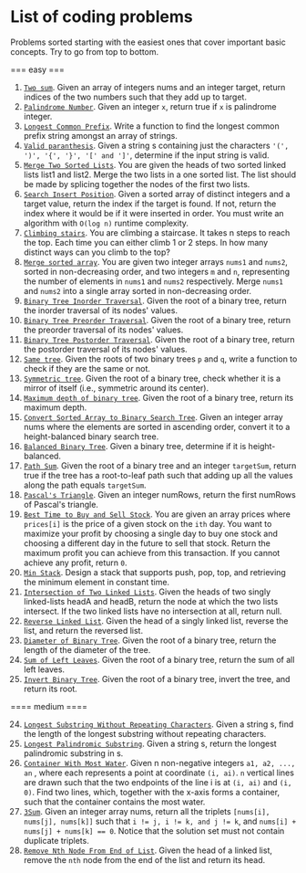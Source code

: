 # List of coding problems

Problems sorted starting with the easiest ones that cover important basic concepts. Try to go from top to bottom.

=== easy ===

1. [`Two sum`](https://leetcode.com/problems/two-sum/). Given an array of integers nums and an integer target, return indices of the two numbers such that they add up to target.
2. [`Palindrome Number`](https://leetcode.com/problems/palindrome-number/). Given an integer `x`, return true if `x` is palindrome integer.
3. [`Longest Common Prefix`](https://leetcode.com/problems/longest-common-prefix/). Write a function to find the longest common prefix string amongst an array of strings.
4. [`Valid paranthesis`](https://leetcode.com/problems/valid-parentheses/). Given a string s containing just the characters `'(', ')', '{', '}', '[' and ']'`, determine if the input string is valid.
5. [`Merge Two Sorted Lists`](https://leetcode.com/problems/merge-two-sorted-lists/). You are given the heads of two sorted linked lists list1 and list2. Merge the two lists in a one sorted list. The list should be made by splicing together the nodes of the first two lists.
6. [`Search Insert Position`](https://leetcode.com/problems/search-insert-position/). Given a sorted array of distinct integers and a target value, return the index if the target is found. If not, return the index where it would be if it were inserted in order.  You must write an algorithm with `O(log n)` runtime complexity. 
7. [`Climbing stairs`](https://leetcode.com/problems/climbing-stairs/). You are climbing a staircase. It takes n steps to reach the top. Each time you can either climb 1 or 2 steps. In how many distinct ways can you climb to the top?
8. [`Merge sorted array`](https://leetcode.com/problems/merge-sorted-array/). You are given two integer arrays `nums1` and `nums2`, sorted in non-decreasing order, and two integers `m` and `n`, representing the number of elements in `nums1` and `nums2` respectively. Merge `nums1` and `nums2` into a single array sorted in non-decreasing order.
9. [`Binary Tree Inorder Traversal`](https://leetcode.com/problems/binary-tree-inorder-traversal/). Given the root of a binary tree, return the inorder traversal of its nodes' values.
9. [`Binary Tree Preorder Traversal`](https://leetcode.com/problems/binary-tree-preorder-traversal/). Given the root of a binary tree, return the preorder traversal of its nodes' values.
9. [`Binary Tree Postorder Traversal`](https://leetcode.com/problems/binary-tree-postorder-traversal/). Given the root of a binary tree, return the postorder traversal of its nodes' values.
10. [`Same tree`](https://leetcode.com/problems/same-tree/). Given the roots of two binary trees `p` and `q`, write a function to check if they are the same or not.
11. [`Symmetric tree`](https://leetcode.com/problems/symmetric-tree/). Given the root of a binary tree, check whether it is a mirror of itself (i.e., symmetric around its center).
12. [`Maximum depth of binary tree`](https://leetcode.com/problems/maximum-depth-of-binary-tree/). Given the root of a binary tree, return its maximum depth.
13. [`Convert Sorted Array to Binary Search Tree`](https://leetcode.com/problems/convert-sorted-array-to-binary-search-tree/). Given an integer array nums where the elements are sorted in ascending order, convert it to a height-balanced binary search tree.
14. [`Balanced Binary Tree`](https://leetcode.com/problems/balanced-binary-tree/). Given a binary tree, determine if it is height-balanced.
15. [`Path Sum`](https://leetcode.com/problems/path-sum/). Given the root of a binary tree and an integer `targetSum`, return true if the tree has a root-to-leaf path such that adding up all the values along the path equals `targetSum`.
16. [`Pascal's Triangle`](https://leetcode.com/problems/pascals-triangle/). Given an integer numRows, return the first numRows of Pascal's triangle.
17. [`Best Time to Buy and Sell Stock`](https://leetcode.com/problems/best-time-to-buy-and-sell-stock/). You are given an array prices where `prices[i]` is the price of a given stock on the `ith` day. You want to maximize your profit by choosing a single day to buy one stock and choosing a different day in the future to sell that stock. Return the maximum profit you can achieve from this transaction. If you cannot achieve any profit, return `0`.
18. [`Min Stack`](https://leetcode.com/problems/min-stack/). Design a stack that supports push, pop, top, and retrieving the minimum element in constant time.
19. [`Intersection of Two Linked Lists`](https://leetcode.com/problems/intersection-of-two-linked-lists/). Given the heads of two singly linked-lists headA and headB, return the node at which the two lists intersect. If the two linked lists have no intersection at all, return null.
20. [`Reverse Linked List`](https://leetcode.com/problems/reverse-linked-list/). Given the head of a singly linked list, reverse the list, and return the reversed list.
21. [`Diameter of Binary Tree`](https://leetcode.com/problems/diameter-of-binary-tree/). Given the root of a binary tree, return the length of the diameter of the tree.
22. [`Sum of Left Leaves`](https://leetcode.com/problems/sum-of-left-leaves/). Given the root of a binary tree, return the sum of all left leaves.
23. [`Invert Binary Tree`](https://leetcode.com/problems/invert-binary-tree/). Given the root of a binary tree, invert the tree, and return its root.

==== medium ====

24. [`Longest Substring Without Repeating Characters`](https://leetcode.com/problems/longest-substring-without-repeating-characters/). Given a string s, find the length of the longest substring without repeating characters.
25. [`Longest Palindromic Substring`](https://leetcode.com/problems/longest-palindromic-substring/). Given a string s, return the longest palindromic substring in s.
26. [`Container With Most Water`](https://leetcode.com/problems/container-with-most-water/). Given n non-negative integers `a1, a2, ..., an` , where each represents a point at coordinate `(i, ai)`. `n` vertical lines are drawn such that the two endpoints of the line i is at `(i, ai)` and `(i, 0)`. Find two lines, which, together with the x-axis forms a container, such that the container contains the most water.
27. [`3Sum`](https://leetcode.com/problems/3sum/). Given an integer array nums, return all the triplets `[nums[i], nums[j], nums[k]]` such that `i != j, i != k, and j != k`, and `nums[i] + nums[j] + nums[k] == 0`. Notice that the solution set must not contain duplicate triplets.
28. [`Remove Nth Node From End of List`](https://leetcode.com/problems/remove-nth-node-from-end-of-list/). Given the head of a linked list, remove the `nth` node from the end of the list and return its head.
